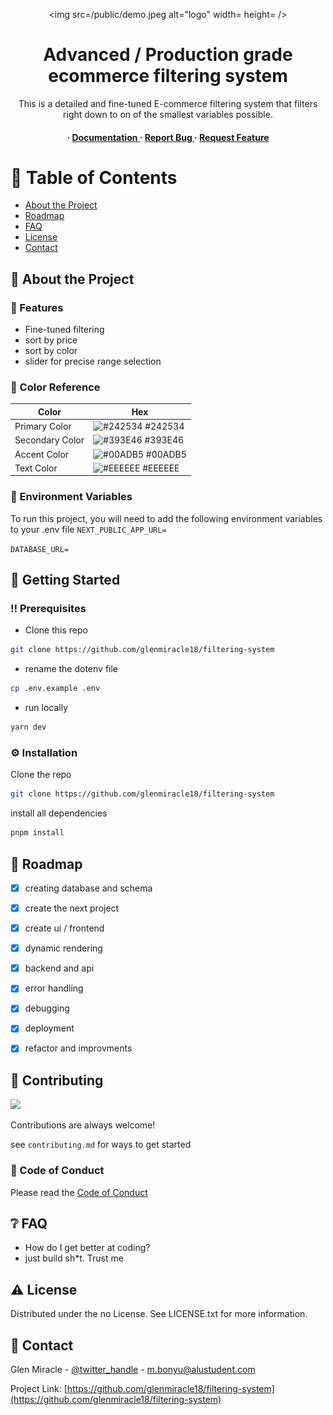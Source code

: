 <div align='center'>

<img src=/public/demo.jpeg alt="logo" width= height= />

<h1>Advanced / Production grade ecommerce filtering system</h1>
<p>This is a detailed and fine-tuned E-commerce filtering system that filters right down to on of the smallest variables possible. </p>

<h4> <span> · </span> <a href="https://github.com/glenmiracle18/filtering-system/blob/master/README.md"> Documentation </a> <span> · </span> <a href="https://github.com/glenmiracle18/filtering-system/issues"> Report Bug </a> <span> · </span> <a href="https://github.com/glenmiracle18/filtering-system/issues"> Request Feature </a> </h4>


</div>

# :notebook_with_decorative_cover: Table of Contents

- [About the Project](#star2-about-the-project)
- [Roadmap](#compass-roadmap)
- [FAQ](#grey_question-faq)
- [License](#warning-license)
- [Contact](#handshake-contact)


## :star2: About the Project

### :dart: Features
- Fine-tuned filtering
- sort by price
- sort by color
- slider for precise range selection


### :art: Color Reference
| Color | Hex |
| --------------- | ---------------------------------------------------------------- |
| Primary Color | ![#242534](https://via.placeholder.com/10/242534?text=+) #242534 |
| Secondary Color | ![#393E46](https://via.placeholder.com/10/393E46?text=+) #393E46 |
| Accent Color | ![#00ADB5](https://via.placeholder.com/10/00ADB5?text=+) #00ADB5 |
| Text Color | ![#EEEEEE](https://via.placeholder.com/10/EEEEEE?text=+) #EEEEEE |

### :key: Environment Variables
To run this project, you will need to add the following environment variables to your .env file
`NEXT_PUBLIC_APP_URL=`

`DATABASE_URL=`



## :toolbox: Getting Started

### :bangbang: Prerequisites

- Clone this repo
```bash
git clone https://github.com/glenmiracle18/filtering-system
```
- rename the dotenv file
```bash
cp .env.example .env
```
- run locally
```bash
yarn dev
```


### :gear: Installation

Clone the repo
```bash
git clone https://github.com/glenmiracle18/filtering-system
```
install all dependencies
```bash
pnpm install
```


## :compass: Roadmap

* [x] creating database and schema
* [x] create the next project
* [x] create ui / frontend
* [x] dynamic rendering
* [x] backend and api
* [x] error handling
* [x] debugging
* [x] deployment
* [x] refactor and improvments


## :wave: Contributing

<a href="https://github.com/glenmiracle18/filtering-system/graphs/contributors"> <img src="https://contrib.rocks/image?repo=Louis3797/awesome-readme-template" /> </a>

Contributions are always welcome!

see `contributing.md` for ways to get started

### :scroll: Code of Conduct

Please read the [Code of Conduct](https://github.com/glenmiracle18/filtering-system/blob/master/CODE_OF_CONDUCT.md)

## :grey_question: FAQ

- How do I get better at coding?
- just build sh*t. Trust me


## :warning: License

Distributed under the no License. See LICENSE.txt for more information.

## :handshake: Contact

Glen Miracle - [@twitter_handle](https://twitter.com/glen_miracle4) - m.bonyu@alustudent.com

Project Link: [https://github.com/glenmiracle18/filtering-system](https://github.com/glenmiracle18/filtering-system)
